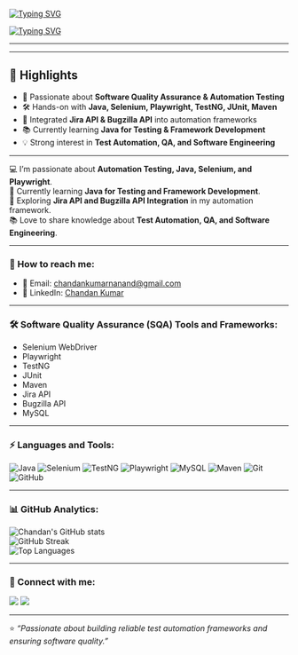 [![Typing SVG](https://readme-typing-svg.demolab.com?font=Fira+Code&pause=1000&color=4CAF50&width=500&lines=Hi+there+👋;I'm+Chandan;Welcome+to+my+GitHub+Profile)](https://git.io/typing-svg)

[![Typing SVG](https://readme-typing-svg.demolab.com?font=Fira+Code&pause=1000&color=F75C7E&width=435&lines=Software+Quality+Engineer;QA+Automation+Engineer;Selenium+%7C+Playwright+%7C+Java;Always+learning+new+tools+%26+frameworks)](https://git.io/typing-svg)

---
---

## 🌟 Highlights

- 🚀 Passionate about **Software Quality Assurance & Automation Testing**  
- 🛠️ Hands-on with **Java, Selenium, Playwright, TestNG, JUnit, Maven**  
- 🔗 Integrated **Jira API & Bugzilla API** into automation frameworks  
- 📚 Currently learning **Java for Testing & Framework Development**  
- 💡 Strong interest in **Test Automation, QA, and Software Engineering**  

---

💻 I’m passionate about **Automation Testing, Java, Selenium, and Playwright**.  
🌱 Currently learning **Java for Testing and Framework Development**.  
🚀 Exploring **Jira API and Bugzilla API Integration** in my automation framework.  
📚 Love to share knowledge about **Test Automation, QA, and Software Engineering**.  

---

### 🔗 How to reach me:
- 📧 Email: [chandankumarnanand@gmail.com](mailto:chandankumarnanand@gmail.com)  
- 💼 LinkedIn: [Chandan Kumar](https://www.linkedin.com/in/chandan-kumar1012/)  

---

### 🛠 Software Quality Assurance (SQA) Tools and Frameworks:
- Selenium WebDriver  
- Playwright  
- TestNG  
- JUnit  
- Maven  
- Jira API  
- Bugzilla API  
- MySQL  

---

### ⚡ Languages and Tools:
![Java](https://img.shields.io/badge/Java-ED8B00?style=for-the-badge&logo=openjdk&logoColor=white)
![Selenium](https://img.shields.io/badge/Selenium-43B02A?style=for-the-badge&logo=selenium&logoColor=white)
![TestNG](https://img.shields.io/badge/TestNG-FF6F00?style=for-the-badge)
![Playwright](https://img.shields.io/badge/Playwright-2EAD33?style=for-the-badge&logo=playwright&logoColor=white)
![MySQL](https://img.shields.io/badge/MySQL-4479A1?style=for-the-badge&logo=mysql&logoColor=white)
![Maven](https://img.shields.io/badge/Maven-C71A36?style=for-the-badge&logo=apache-maven&logoColor=white)
![Git](https://img.shields.io/badge/Git-F05032?style=for-the-badge&logo=git&logoColor=white)
![GitHub](https://img.shields.io/badge/GitHub-181717?style=for-the-badge&logo=github&logoColor=white)

---

### 📊 GitHub Analytics:
![Chandan's GitHub stats](https://github-readme-stats.vercel.app/api?username=chandankumarnanand&show_icons=true&theme=radical)  
![GitHub Streak](https://github-readme-streak-stats.herokuapp.com/?user=chandankumarnanand&theme=radical)  
![Top Languages](https://github-readme-stats.vercel.app/api/top-langs/?username=chandankumarnanand&layout=compact&theme=radical)

---

### 🤝 Connect with me:
<a href="mailto:chandankumarnanand@gmail.com"><img src="https://img.shields.io/badge/Email-D14836?style=for-the-badge&logo=gmail&logoColor=white"/></a>
<a href="https://www.linkedin.com/in/chandan-kumar1012/"><img src="https://img.shields.io/badge/LinkedIn-0A66C2?style=for-the-badge&logo=linkedin&logoColor=white"/></a>

---

⭐️ *“Passionate about building reliable test automation frameworks and ensuring software quality.”*
